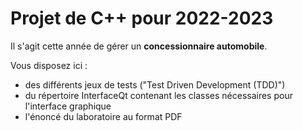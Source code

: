 # Projet de C++ pour 2022-2023

Il s'agit cette année de gérer un **concessionnaire automobile**.

Vous disposez ici :
* des différents jeux de tests ("Test Driven Development (TDD)")
* du répertoire InterfaceQt contenant les classes nécessaires pour l'interface graphique
* l'énoncé du laboratoire au format PDF


